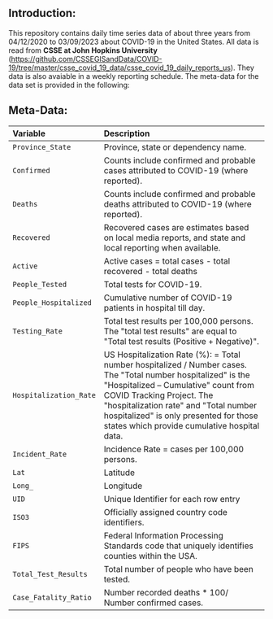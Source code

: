 ## Introduction:  

This repository contains daily time series data of about three years from 04/12/2020 to 03/09/2023 about COVID-19 in the United States. All data is read from **CSSE at John Hopkins University** (https://github.com/CSSEGISandData/COVID-19/tree/master/csse_covid_19_data/csse_covid_19_daily_reports_us). They data is also avaiable in a weekly reporting schedule. The meta-data for the data set is provided in the following:

## Meta-Data:  

| Variable                         | Description                                                                                                                                                                                                                                                                                                         |
|:---------------------------------|:--------------------------------------------------------------------------------------------------------------------------------------------------------------------------------------------------------------------------------------------------------------------------------------------------------------------|
| `Province_State`                 | Province, state or dependency name.                                                                                                                                                                                                                                                                                 |
| `Confirmed`                      | Counts include confirmed and probable cases attributed to COVID-19 (where reported).                                                                                                                                                                                                                                |
| `Deaths`                         | Counts include confirmed and probable deaths attributed to COVID-19 (where reported).                                                                                                                                                                                                                               |
| `Recovered`                      | Recovered cases are estimates based on local media reports, and state and local reporting when available.                                                                                                                                                                                                           |
| `Active`                         | Active cases = total cases - total recovered - total deaths                                                                                                                                                                                                                                                         |
| `People_Tested`                  | Total tests for COVID-19.                                                                                                                                                                                                                                                                                           |
| `People_Hospitalized`            | Cumulative number of COVID-19 patients in hospital till day.                                                                                                                                                                                                                                                        |
| `Testing_Rate`                   | Total test results per 100,000 persons. The "total test results" are equal to "Total test results (Positive + Negative)".                                                                                                                                                                                           |
| `Hospitalization_Rate`           | US Hospitalization Rate (%): = Total number hospitalized / Number cases. The "Total number hospitalized" is the "Hospitalized – Cumulative" count from COVID Tracking Project. The "hospitalization rate" and "Total number hospitalized" is only presented for those states which provide cumulative hospital data.|
| `Incident_Rate`                  | Incidence Rate = cases per 100,000 persons.                                                                                                                                                                                                                                                                         |
| `Lat`                            | Latitude                                                                                                                                                                                                                                                                                                            |
| `Long_`                          | Longitude                                                                                                                                                                                                                                                                                                           |                                                                                                                                                                          
| `UID`                            | Unique Identifier for each row entry                                                                                                                                                                                                                                                                                |
| `ISO3`                           | Officially assigned country code identifiers.                                                                                                                                                                                                                                                                       |
| `FIPS`                           | Federal Information Processing Standards code that uniquely identifies counties within the USA.                                                                                                                                                                                                                     |
| `Total_Test_Results`             | Total number of people who have been tested.                                                                                                                                                                                                                                                                        |
| `Case_Fatality_Ratio`            | Number recorded deaths * 100/ Number confirmed cases.                                                                                                                                                                                                                                                               |
